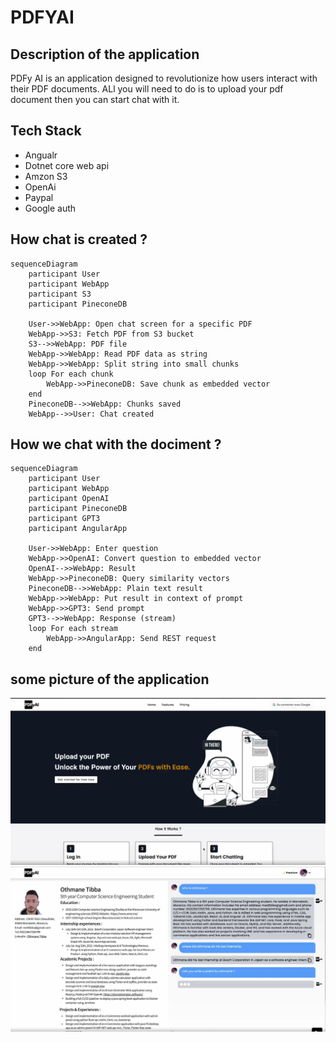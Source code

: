 # PDFYAI

## Description of the application

PDFy AI is an application designed to revolutionize how users interact with their PDF documents.
ALl you will need to do is to upload your pdf document then you can start chat with it.

## Tech Stack

- Angualr
- Dotnet core web api
- Amzon S3
- OpenAi
- Paypal
- Google auth

## How chat is created ?

```mermaid
sequenceDiagram
    participant User
    participant WebApp
    participant S3
    participant PineconeDB

    User->>WebApp: Open chat screen for a specific PDF
    WebApp->>S3: Fetch PDF from S3 bucket
    S3-->>WebApp: PDF file
    WebApp->>WebApp: Read PDF data as string
    WebApp->>WebApp: Split string into small chunks
    loop For each chunk
        WebApp->>PineconeDB: Save chunk as embedded vector
    end
    PineconeDB-->>WebApp: Chunks saved
    WebApp-->>User: Chat created
```

## How we chat with the dociment ?

```mermaid
sequenceDiagram
    participant User
    participant WebApp
    participant OpenAI
    participant PineconeDB
    participant GPT3
    participant AngularApp

    User->>WebApp: Enter question
    WebApp->>OpenAI: Convert question to embedded vector
    OpenAI-->>WebApp: Result
    WebApp->>PineconeDB: Query similarity vectors
    PineconeDB-->>WebApp: Plain text result
    WebApp->>WebApp: Put result in context of prompt
    WebApp->>GPT3: Send prompt
    GPT3-->>WebApp: Response (stream)
    loop For each stream
        WebApp->>AngularApp: Send REST request
    end
```

## some picture of the application

![](./1.png)
![](./3.png)
